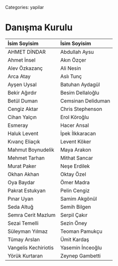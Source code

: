Categories: yapilar

# Danışma Kurulu


 İsim Soyisim             | İsim Soyisim              |
:-------------------------|:--------------------------|
AHMET DİNDAR              | Abdullah Aysu             
Ahmet İnsel               | Akın Özçer
Alev Özkazanç             | Ali Nesin
Arca Atay                 | Aslı Tunç
Ayşen Uysal               | Batuhan Aydagül
Bekir Ağırdır             | Besim Dellaloğlu
Betül Duman               | Cemsinan Deliduman
Cengiz Aktar              | Chris Stephenson
Cihan Yalçın              | Erol Köroğlu
Esmeray                   | Hacer Ansal
Haluk Levent              | İpek İlkkaracan
Kıvanç Eliaçık            | Levent Köker
Mahmut Boynudelik         | Maya Arakon
Mehmet Tarhan             | Mithat Sancar
Murat Paker               | Neşe Erdilek 
Okhan Akhan               | Oktay Özel
Oya Baydar                | Ömer Madra
Pakrat Estukyan           | Pelin Cengiz
Pınar Uyan                | Samim Akgönül
Seda Altuğ                | Semih Bilgen
Semra Cerit Mazlum        | Serpil Çakır
Sezai Temelli             | Sezin Öney
Süleyman Yılmaz           | Teoman Pamukçu
Tümay Arslan              | Ümit Kardaş
Vangelis Kechiriotis      | Yasemin İnceoğlu
Yörük Kurtaran            | Zeynep Gambetti 
